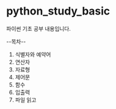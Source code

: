 # python_study_basic
파이썬 기초 공부 내용입니다.

--목차--
1. 식별자와 예약어
2. 연산자
3. 자료형
4. 제어문
5. 함수
6. 입출력
7. 파일 읽고 
